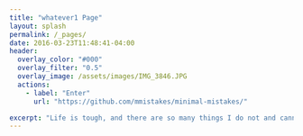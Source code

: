 ```yaml
---
title: "whatever1 Page"
layout: splash
permalink: /_pages/
date: 2016-03-23T11:48:41-04:00
header:
  overlay_color: "#000"
  overlay_filter: "0.5"
  overlay_image: /assets/images/IMG_3846.JPG
  actions:
    - label: "Enter"
      url: "https://github.com/mmistakes/minimal-mistakes/"

excerpt: "Life is tough, and there are so many things I do not and cannot understand."
---
```

